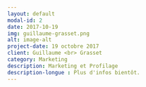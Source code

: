 ```yaml
---
layout: default
modal-id: 2
date: 2017-10-19
img: guillaume-grasset.png
alt: image-alt
project-date: 19 octobre 2017
client: Guillaume <br> Grasset
category: Marketing
description: Marketing et Profilage
description-longue : Plus d'infos bientôt. 
---
```

